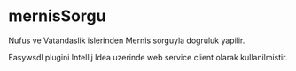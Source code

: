 # mernisSorgu
Nufus ve Vatandaslik islerinden Mernis sorguyla dogruluk yapilir.

Easywsdl plugini Intellij Idea uzerinde web service client olarak kullanilmistir.
